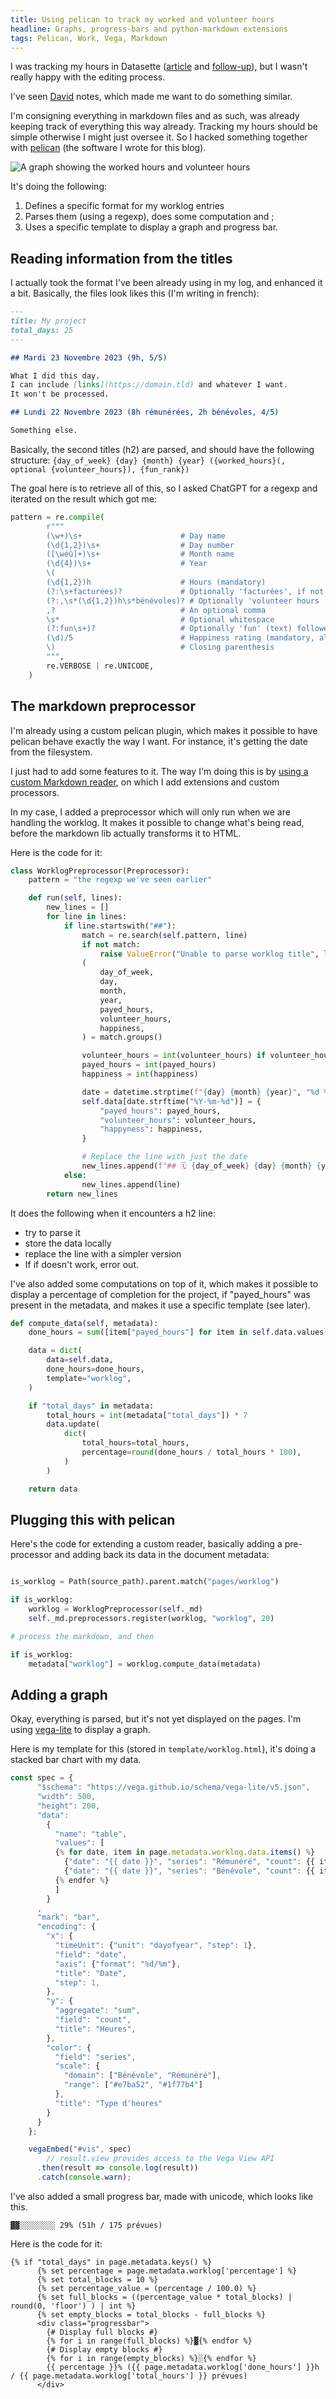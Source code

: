 ```yaml
---
title: Using pelican to track my worked and volunteer hours
headline: Graphs, progress-bars and python-markdown extensions
tags: Pelican, Work, Vega, Markdown
---
```


I was tracking my hours in Datasette ([article](https://blog.notmyidea.org/using-datasette-for-tracking-my-professional-activity.html) and [follow-up](https://blog.notmyidea.org/deploying-and-customizing-datasette.html)), but I wasn't really happy with the editing process.

I've seen [David](https://larlet.fr/david) notes, which made me want to do something similar.

I'm consigning everything in markdown files and as such, was already keeping track of everything this way already. Tracking my hours should be simple otherwise I might just oversee it. So I hacked something together with [pelican](https://github.com/getpelican/pelican) (the software I wrote for this blog).

![A graph showing the worked hours and volunteer hours](/images/pelican/worklog.png)

It's doing the following:

1. Defines a specific format for my worklog entries
2. Parses them (using a regexp), does some computation and ;
3. Uses a specific template to display a graph and progress bar.

## Reading information from the titles

I actually took the format I've been already using in my log, and enhanced it a bit.
Basically, the files look likes this (I'm writing in french):

```markdown
---
title: My project
total_days: 25
---

## Mardi 23 Novembre 2023 (9h, 5/5)

What I did this day.
I can include [links](https://domain.tld) and whatever I want.
It won't be processed.

## Lundi 22 Novembre 2023 (8h rémunérées, 2h bénévoles, 4/5)

Something else.
```

Basically, the second titles (h2) are parsed, and should have the following structure:
`{day_of_week} {day} {month} {year} ({worked_hours}(, optional {volunteer_hours}), {fun_rank})`

The goal here is to retrieve all of this, so I asked ChatGPT for a regexp and iterated on the result which got me:

```python
pattern = re.compile(
        r"""
        (\w+)\s+                      # Day name
        (\d{1,2})\s+                  # Day number
        ([\wéû]+)\s+                  # Month name
        (\d{4})\s+                    # Year
        \(
        (\d{1,2})h                    # Hours (mandatory)
        (?:\s+facturées)?             # Optionally 'facturées', if not present, assume hours are 'facturées'
        (?:,\s*(\d{1,2})h\s*bénévoles)? # Optionally 'volunteer hours 'bénévoles'
        ,?                            # An optional comma
        \s*                           # Optional whitespace
        (?:fun\s+)?                   # Optionally 'fun' (text) followed by whitespace
        (\d)/5                        # Happiness rating (mandatory, always present)
        \)                            # Closing parenthesis
        """,
        re.VERBOSE | re.UNICODE,
    )
```

## The markdown preprocessor

I'm already using a custom pelican plugin, which makes it possible to have pelican behave exactly the way I want. For instance, it's getting the date from the filesystem.

I just had to add some features to it. The way I'm doing this is by [using a custom Markdown reader](https://docs.getpelican.com/en/3.6.2/plugins.html#how-to-create-a-new-reader), on which I add extensions and custom processors.

In my case, I added a preprocessor which will only run when we are handling the worklog. It makes it possible to change what's being read, before the markdown lib actually transforms it to HTML.

Here is the code for it:

```python
class WorklogPreprocessor(Preprocessor):
    pattern = "the regexp we've seen earlier"

    def run(self, lines):
        new_lines = []
        for line in lines:
            if line.startswith("##"):
                match = re.search(self.pattern, line)
                if not match:
                    raise ValueError("Unable to parse worklog title", line)
                (
                    day_of_week,
                    day,
                    month,
                    year,
                    payed_hours,
                    volunteer_hours,
                    happiness,
                ) = match.groups()

                volunteer_hours = int(volunteer_hours) if volunteer_hours else 0
                payed_hours = int(payed_hours)
                happiness = int(happiness)

                date = datetime.strptime(f"{day} {month} {year}", "%d %B %Y")
                self.data[date.strftime("%Y-%m-%d")] = {
                    "payed_hours": payed_hours,
                    "volunteer_hours": volunteer_hours,
                    "happyness": happiness,
                }

                # Replace the line with just the date
                new_lines.append(f"## 🗓️ {day_of_week} {day} {month} {year}")
            else:
                new_lines.append(line)
        return new_lines

```
It does the following when it encounters a h2 line:

- try to parse it
- store the data locally
- replace the line with a simpler version
- If if doesn't work, error out.

I've also added some computations on top of it, which makes it possible to display a percentage of completion for the project, if "payed_hours" was present in the metadata, and makes it use a specific template (see later).

```python
def compute_data(self, metadata):
    done_hours = sum([item["payed_hours"] for item in self.data.values()])

    data = dict(
        data=self.data,
        done_hours=done_hours,
        template="worklog",
    )

    if "total_days" in metadata:
        total_hours = int(metadata["total_days"]) * 7
        data.update(
            dict(
                total_hours=total_hours,
                percentage=round(done_hours / total_hours * 100),
            )
        )

    return data
```

## Plugging this with pelican

Here's the code for extending a custom reader, basically adding a pre-processor and adding back its data in the document metadata:

```python

is_worklog = Path(source_path).parent.match("pages/worklog")

if is_worklog:
    worklog = WorklogPreprocessor(self._md)
    self._md.preprocessors.register(worklog, "worklog", 20)

# process the markdown, and then

if is_worklog:
    metadata["worklog"] = worklog.compute_data(metadata)
```

## Adding a graph

Okay, everything is parsed, but it's not yet displayed on the pages. I'm using [vega-lite](https://vega.github.io/vega-lite/docs/) to display a graph.

Here is my template for this (stored in `template/worklog.html`), it's doing a stacked bar chart with my data.

```js
const spec = {
      "$schema": "https://vega.github.io/schema/vega-lite/v5.json",
      "width": 500,
      "height": 200,
      "data": 
        {
          "name": "table",
          "values": [
          {% for date, item in page.metadata.worklog.data.items() %}
            {"date": "{{ date }}", "series": "Rémunéré", "count": {{ item['payed_hours'] }}},
            {"date": "{{ date }}", "series": "Bénévole", "count": {{ item['volunteer_hours'] }}},
          {% endfor %}
          ]
        }
      ,
      "mark": "bar",
      "encoding": {
        "x": {
          "timeUnit": {"unit": "dayofyear", "step": 1},
          "field": "date",
          "axis": {"format": "%d/%m"},
          "title": "Date",
          "step": 1,
        },
        "y": {
          "aggregate": "sum",
          "field": "count",
          "title": "Heures",
        },
        "color": {
          "field": "series",
          "scale": {
            "domain": ["Bénévole", "Rémunéré"],
            "range": ["#e7ba52", "#1f77b4"]
          },
          "title": "Type d'heures"
        }
      }
    };

  	vegaEmbed("#vis", spec)
    	// result.view provides access to the Vega View API
      .then(result => console.log(result))
      .catch(console.warn);
```

I've also added a small progress bar, made with unicode, which looks like this.

```
▓▓░░░░░░░░ 29% (51h / 175 prévues) 
```

Here is the code for it:
```jinja2
{% if "total_days" in page.metadata.keys() %}
      {% set percentage = page.metadata.worklog['percentage'] %}
      {% set total_blocks = 10 %}
      {% set percentage_value = (percentage / 100.0) %}
      {% set full_blocks = ((percentage_value * total_blocks) | round(0, 'floor') ) | int %}
      {% set empty_blocks = total_blocks - full_blocks %}
      <div class="progressbar">
        {# Display full blocks #}
        {% for i in range(full_blocks) %}▓{% endfor %}
        {# Display empty blocks #}
        {% for i in range(empty_blocks) %}░{% endfor %}
        {{ percentage }}% ({{ page.metadata.worklog['done_hours'] }}h / {{ page.metadata.worklog['total_hours'] }} prévues)
      </div>
```